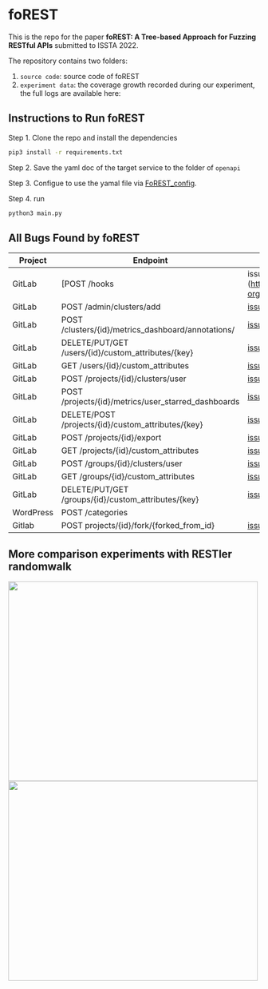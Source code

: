 # foREST

This is the repo for the paper **foREST: A Tree-based Approach for Fuzzing RESTful APIs** submitted to ISSTA 2022.

The repository contains two folders:
1. `source code`: source code of foREST
2. `experiment data`: the coverage growth recorded during our experiment, the full logs are available here: 


## Instructions to Run foREST 

Step 1. Clone the repo and install the dependencies
```bash
pip3 install -r requirements.txt
```

Step 2. Save the yaml doc of the target service to the folder of `openapi`

Step 3. Configue to use the yamal file via [FoREST_config](https://github.com/jiaxian-lin/foREST-experiment-data/blob/main/code/foREST/FoREST_config.conf).

Step 4. run
```bash
python3 main.py
```

## All Bugs Found by foREST

| Project | Endpoint | Link | 
|---------|---------|---------|
| GitLab | [POST  /hooks |issue](https://gitlab.com/gitlab-org/gitlab/-/issues/334606) | 
| GitLab | POST  /admin/clusters/add |[issue](https://gitlab.com/gitlab-org/gitlab/-/issues/346121) | 
| GitLab | POST  /clusters/{id}/metrics_dashboard/annotations/ |[issue](https://gitlab.com/gitlab-org/gitlab/-/issues/334610) | 
| GitLab | DELETE/PUT/GET  /users/{id}/custom_attributes/{key} |[issue](https://gitlab.com/gitlab-org/gitlab/-/issues/335276) | 
| GitLab | GET  /users/{id}/custom_attributes |[issue](https://gitlab.com/gitlab-org/gitlab/-/issues/335276) | 
| GitLab | POST  /projects/{id}/clusters/user |[issue](https://gitlab.com/gitlab-org/gitlab/-/issues/334610) | 
| GitLab | POST  /projects/{id}/metrics/user_starred_dashboards |[issue](https://gitlab.com/gitlab-org/gitlab/-/issues/334606) | 
| GitLab | DELETE/POST  /projects/{id}/custom_attributes/{key} |[issue](https://gitlab.com/gitlab-org/gitlab/-/issues/335276) | 
| GitLab | POST  /projects/{id}/export | [issue](https://gitlab.com/gitlab-org/gitlab/-/issues/334610) | 
| GitLab | GET  /projects/{id}/custom_attributes |[issue](https://gitlab.com/gitlab-org/gitlab/-/issues/335276) | 
| GitLab |  POST  /groups/{id}/clusters/user |[issue](https://gitlab.com/gitlab-org/gitlab/-/issues/334610) |
| GitLab | GET /groups/{id}/custom_attributes |[issue](https://gitlab.com/gitlab-org/gitlab/-/issues/335276) | 
| GitLab | DELETE/PUT/GET  /groups/{id}/custom_attributes/{key} |[issue](https://gitlab.com/gitlab-org/gitlab/-/issues/335276) | 
| WordPress |  POST  /categories | | 
| Gitlab | POST projects/{id}/fork/{forked_from_id} | [issue](https://gitlab.com/gitlab-org/gitlab/-/issues/346563) |


## More comparison experiments with RESTler randomwalk
<img src="https://user-images.githubusercontent.com/71680354/160048141-4fb2b6af-d44d-4ff0-b6c7-c597d41778c0.png" width = "500" height = "400" align=center />
<img src="https://user-images.githubusercontent.com/71680354/160048216-5b284ba1-e2f8-4dec-b7da-dd1c9a5db918.png" width = "500" height = "400" align=center />

